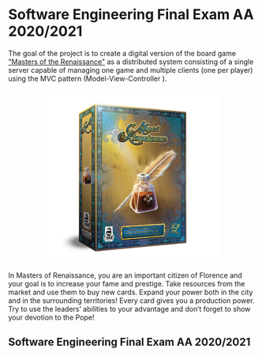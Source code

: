 # Software Engineering Final Exam AA 2020/2021

The goal of the project is to create a digital version of the board game ["Masters of the Renaissance"](https://www.craniocreations.it/prodotto/masters-of-renaissance/) as a distributed system consisting of a single server capable of managing one game and multiple clients (one per player) using the MVC pattern (Model-View-Controller ).
<p align="center">
<img src="src/main/resources/ReadMe/scatola.png" alt="Logo" width="350" height="350">
<figcaption>In Masters of Renaissance, you are an important citizen of Florence and your goal is to increase your fame and prestige. Take resources from the market and use them to buy new cards. Expand your power both in the city and in the surrounding territories! Every card gives you a production power. Try to use the leaders’ abilities to your advantage and don’t forget to show your devotion to the Pope! </figcaption>
</p>

## Software Engineering Final Exam AA 2020/2021
